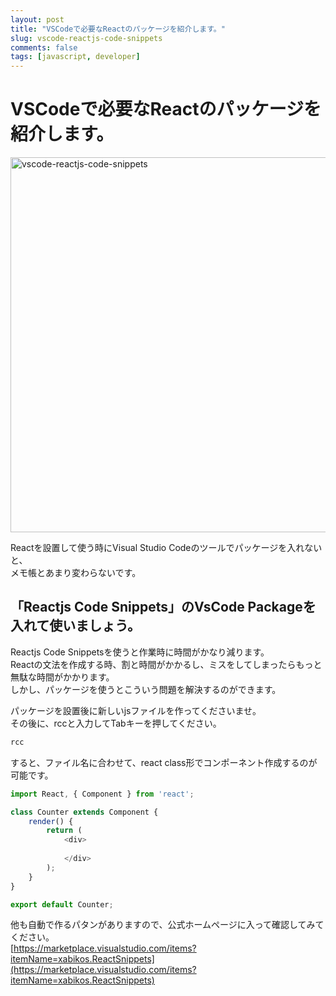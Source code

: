 ```yaml
---
layout: post
title: "VSCodeで必要なReactのパッケージを紹介します。"
slug: vscode-reactjs-code-snippets
comments: false
tags: [javascript, developer]
---
```

# VSCodeで必要なReactのパッケージを紹介します。
<img src="https://drive.google.com/uc?export=view&id=1u7BSBIt1dMa6djlVbF-VmF72fTZ1X3TL" alt="vscode-reactjs-code-snippets" width="600">

Reactを設置して使う時にVisual Studio Codeのツールでパッケージを入れないと、  
メモ帳とあまり変わらないです。  

## 「Reactjs Code Snippets」のVsCode Packageを入れて使いましょう。  
Reactjs Code Snippetsを使うと作業時に時間がかなり減ります。  
Reactの文法を作成する時、割と時間がかかるし、ミスをしてしまったらもっと無駄な時間がかかります。  
しかし、パッケージを使うとこういう問題を解決するのができます。  
  
パッケージを設置後に新しいjsファイルを作ってくださいませ。  
その後に、rccと入力してTabキーを押してください。　　
```javascript
rcc
```

すると、ファイル名に合わせて、react class形でコンポーネント作成するのが可能です。
```javascript
import React, { Component } from 'react';

class Counter extends Component {
    render() {
        return (
            <div>
                
            </div>
        );
    }
}

export default Counter;
```

他も自動で作るパタンがありますので、公式ホームページに入って確認してみてください。  
[https://marketplace.visualstudio.com/items?itemName=xabikos.ReactSnippets](https://marketplace.visualstudio.com/items?itemName=xabikos.ReactSnippets)  